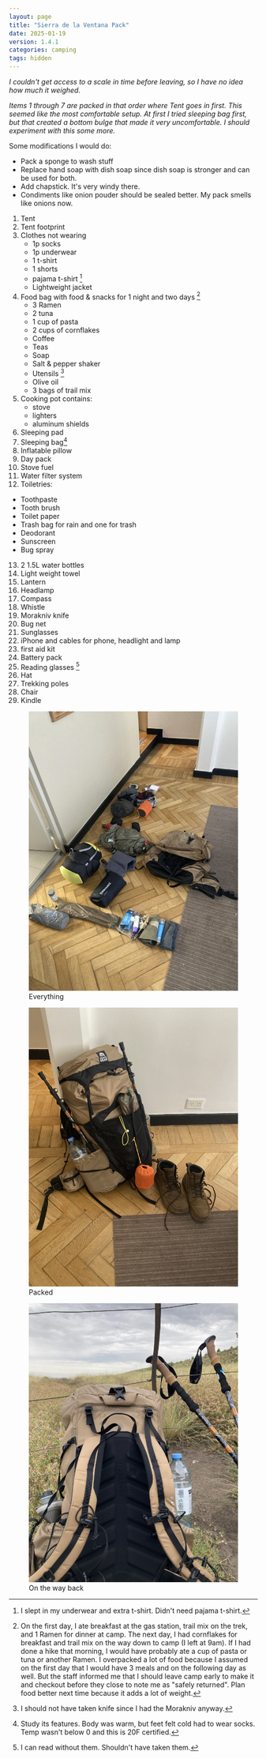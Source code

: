```yaml
---
layout: page
title: "Sierra de la Ventana Pack"
date: 2025-01-19
version: 1.4.1
categories: camping
tags: hidden
---
```


_I couldn't get access to a scale in time before leaving, so I have no idea how much it weighed._

_Items 1 through 7 are packed in that order where Tent goes in first. This seemed like the most comfortable setup. At first I tried sleeping bag first, but that created a bottom bulge that made it very uncomfortable. I should experiment with this some more._

Some modifications I would do:
* Pack a sponge to wash stuff
* Replace hand soap with dish soap since dish soap is stronger and can be used for both.
* Add chapstick. It's very windy there.
* Condiments like onion pouder should be sealed better. My pack smells like onions now.

1.  Tent
2.  Tent footprint
3.  Clothes not wearing
    * 1p socks
    * 1p underwear
    * 1 t-shirt
    * 1 shorts
    * pajama t-shirt [^2]
    * Lightweight jacket
4. Food bag with food & snacks for 1 night and two days [^1]
    * 3 Ramen
    * 2 tuna
    * 1 cup of pasta
    * 2 cups of cornflakes
    * Coffee
    * Teas
    * Soap
    * Salt & pepper shaker
    * Utensils [^3]
    * Olive oil
    * 3 bags of trail mix
5.  Cooking pot contains:
    * stove
    * lighters
    * aluminum shields
6.  Sleeping pad
7.  Sleeping bag[^5]
8.  Inflatable pillow
9.  Day pack
10. Stove fuel
11. Water filter system
12. Toiletries:
   * Toothpaste
   * Tooth brush
   * Toilet paper
   * Trash bag for rain and one for trash
   * Deodorant
   * Sunscreen
   * Bug spray
13. 2 1.5L water bottles
14. Light weight towel
15. Lantern
16. Headlamp
17. Compass
18. Whistle
19. Morakniv knife
20. Bug net
21. Sunglasses
22. iPhone and cables for phone, headlight and lamp
23. first aid kit
24. Battery pack
25. Reading glasses [^4]
26. Hat
27. Trekking poles
28. Chair
29. Kindle

<figure>
    <img src="assets/la-ventana-pack-items.JPG">
    <figcaption>Everything</figcaption>
</figure>

<figure>
    <img src="assets/la-ventana-pack-packed.JPG">
    <figcaption>Packed</figcaption>
</figure>

<figure>
    <img src="assets/la-ventana-pack-trip.JPG">
    <figcaption>On the way back</figcaption>
</figure>


[^1]:  On the first day, I ate breakfast at the gas station, trail mix on the trek, and 1 Ramen for dinner at camp. The next day, I had cornflakes for breakfast and trail mix on the way down to camp (I left at 9am). If I had done a hike that morning, I would have probably ate a cup of pasta or tuna or another Ramen. I overpacked a lot of food because I assumed on the first day that I would have 3 meals and on the following day as well. But the staff informed me that I should leave camp early to make it and checkout before they close to note me as "safely returned". Plan food better next time because it adds a lot of weight.
[^2]: I slept in my underwear and extra t-shirt. Didn't need pajama t-shirt.
[^3]: I should not have taken knife since I had the Morakniv anyway.
[^4]: I can read without them. Shouldn't have taken them.
[^5]: Study its features. Body was warm, but feet felt cold had to wear socks. Temp wasn't below 0 and this is 20F certified.
